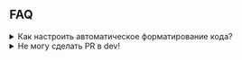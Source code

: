 FAQ
---

<details>
<summary>Как настроить автоматическое форматирование кода?</summary>

Для настройки автоматизации форматирования и линтига кода можно воспользоваться инструкцией → [Форматирование и линтинг кода](https://www.notion.so/b4b95ff1dde44b1e928435453376a76c)

</details>

<details>
<summary>Не могу сделать PR в dev!</summary>

Каждый Merge Request в основную ветку `dev` проверяется на форматирование и линтинг. Поэтому убедитесь, что ваша ветка соответствует стандартам и регламентам написания кода. В этом может помочь данная инструкция → [Форматирование и линтинг кода](https://www.notion.so/b4b95ff1dde44b1e928435453376a76c)

</details>
